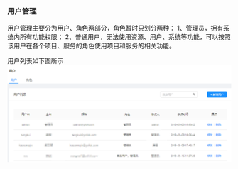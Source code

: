 ### 用户管理

用户管理主要分为用户、角色两部分，角色暂时只划分两种：
1、管理员，拥有系统内所有功能权限；
2、普通用户，无法使用资源、用户、系统等功能，可以按照该用户在各个项目、服务的角色使用项目和服务的相关功能。

用户列表如下图所示
![](/assets/用户.png)

